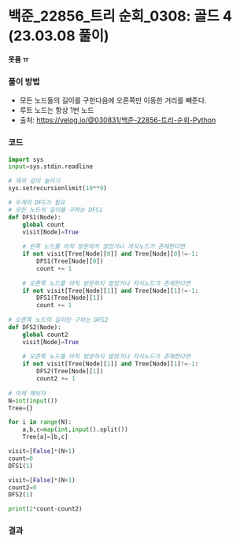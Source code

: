 # 백준_22856_트리 순회_0308: 골드 4 (23.03.08 풀이)
**못품 ㅠ**

### 풀이 방법
- 모든 노드들의 길이를 구한다음에 오른쪽만 이동한 거리를 빼준다.
- 루트 노드는 항상 1번 노드
- 출처: https://velog.io/@030831/백준-22856-트리-순회-Python

### 코드
```python
import sys
input=sys.stdin.readline

# 재귀 깊이 늘리기
sys.setrecursionlimit(10**9)

# 두개의 DFS가 필요
# 모든 노드의 길이를 구하는 DFS1
def DFS1(Node):
    global count
    visit[Node]=True
    
    # 왼쪽 노드를 아직 방문하지 않았거나 자식노드가 존재한다면
    if not visit[Tree[Node][0]] and Tree[Node][0]!=-1:
        DFS1(Tree[Node][0])
        count += 1
        
    # 오른쪽 노드를 아직 방문하지 않았거나 자식노드가 존재한다면
    if not visit[Tree[Node][1]] and Tree[Node][1]!=-1:
        DFS1(Tree[Node][1])
        count += 1
        
# 오른쪽 노드의 길이만 구하는 DFS2
def DFS2(Node):
    global count2
    visit[Node]=True
    
    # 오른쪽 노드를 아직 방문하지 않았거나 자식노드가 존재한다면
    if not visit[Tree[Node][1]] and Tree[Node][1]!=-1:
        DFS2(Tree[Node][1])
        count2 += 1
        
# 이제 해보자
N=int(input())
Tree={}

for i in range(N):
    a,b,c=map(int,input().split())
    Tree[a]=[b,c]

visit=[False]*(N+1)
count=0
DFS1(1)

visit=[False]*(N+1)
count2=0
DFS2(1)

print(2*count-count2)
```

### 결과
